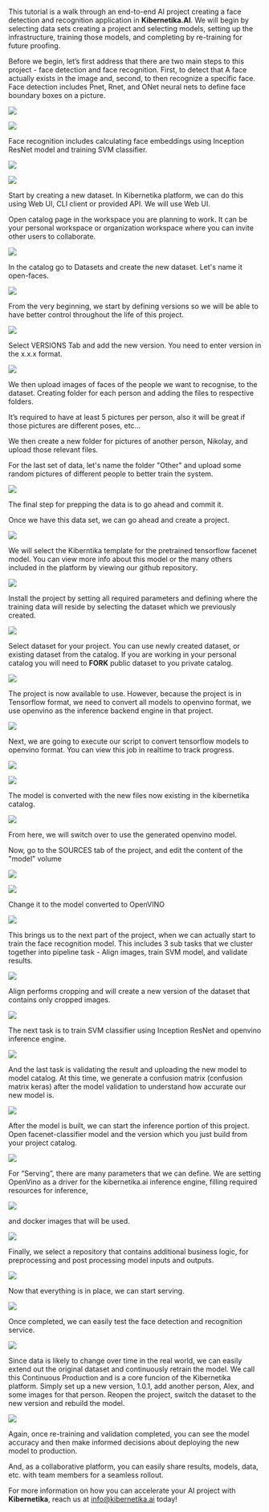 This tutorial is a walk through an end-to-end AI project creating a face detection and recognition application in **Kibernetika.AI**. We will begin by selecting data sets creating a project and selecting models, setting up the infrastructure, training those models, and completing by re-training for future proofing. 

Before we begin, let’s first address that there are two main steps to this project - face detection and face recognition. First, to detect that A face actually exists in the image and, second, to then recognize a specific face. Face detection includes Pnet, Rnet, and ONet neural nets to define face boundary boxes on a picture.

![](../img/tutorials/openvino/openvino1.png)

![](../img/tutorials/openvino/openvino2.png)

Face recognition includes calculating face embeddings using Inception ResNet model and training SVM classifier.

![](../img/tutorials/openvino/openvino3.png)

![](../img/tutorials/openvino/openvino4.png)

Start by creating a new dataset. In Kibernetika platform, we can do this using Web UI, CLI client or provided API. We will use Web UI.

Open catalog page in the workspace you are planning to work. It can be your personal workspace or organization workspace where you can invite other users to collaborate.

![](../img/tutorials/openvino/openvino5.png)

In the catalog go to Datasets and create the new dataset. Let's name it open-faces.

![](../img/tutorials/openvino/openvino6.png)

From the very beginning, we start by defining versions so we will be able to have better control throughout the life of this project. 

![](../img/tutorials/openvino/openvino7.png)

Select VERSIONS Tab and add the new version. You need to enter version in the x.x.x format. 

![](../img/tutorials/openvino/openvino8.png)

We then upload images of faces of the people we want to recognise, to the dataset. Creating folder for each person and adding the files to respective folders. 

It’s required to have at least 5 pictures per person, also it will be great if those pictures are different poses, etc...

We then create a new folder for pictures of another person, Nikolay, and upload those relevant files.

For the last set of data, let's name the folder "Other" and upload some random pictures of different people to better train the system.

![](../img/tutorials/openvino/openvino9.png)

The final step for prepping the data is to go ahead and commit it. 

Once we have this data set, we can go ahead and create a project. 

![](../img/tutorials/openvino/openvino10.png)

We will select the Kiberntika template for the pretrained tensorflow facenet model. You can view more info about this model or the many others included in the platform by viewing our github repository.  

![](../img/tutorials/openvino/openvino11.png)

Install the project by setting all required parameters and defining where the training data will reside by selecting the dataset which we previously created.

![](../img/tutorials/openvino/openvino-a.png)

Select dataset for your project. You can use newly created dataset, or existing dataset from the catalog. If you are working in your personal catalog you will need to <b>FORK</b> public dataset to you private catalog.

![](../img/tutorials/openvino/openvino12.png)


The project is now available to use. However, because the project is in Tensorflow format, we need to convert all models to openvino format, we use openvino as the inference backend engine in that project.

![](../img/tutorials/openvino/openvino13.png)

Next, we are going to execute our script to convert tensorflow models to openvino format. You can view this job in realtime to track progress.

![](../img/tutorials/openvino/openvino14.png)

![](../img/tutorials/openvino/openvino15.png)

The model is converted with the new files now existing in the kibernetika catalog. 

![](../img/tutorials/openvino/openvino16.png)

From here, we will switch over to use the generated openvino model. 

Now, go to the SOURCES tab of the project, and edit the content of the "model" volume

![](../img/tutorials/openvino/openvino17.png)

![](../img/tutorials/openvino/openvino18.png)

Change it to the model converted to OpenVINO

![](../img/tutorials/openvino/openvino19.png)

This brings us to the next part of the project, when we can actually start to train the face recognition model. This includes 3 sub tasks that we cluster together into pipeline task - Align images, train SVM model, and validate results.

![](../img/tutorials/openvino/openvino20.png)

Align performs cropping and will create a new version of the dataset that contains only cropped images.

![](../img/tutorials/openvino/openvino21.png)

The next task is to train SVM classifier using  Inception ResNet and openvino inference engine.

![](../img/tutorials/openvino/openvino22.png)

And the last task is validating the result and uploading the new model to model catalog. At this time, we generate a confusion matrix (confusion matrix keras) after the model validation to understand how accurate our new model is. 

![](../img/tutorials/openvino/openvino23.png)

After the model is built, we can start the inference portion of this project. 
Open facenet-classifier model and the version which you just build from your project catalog.  

![](../img/tutorials/openvino/openvino24.png)

For “Serving”, there are many parameters that we can define. We are setting OpenVino as a driver for the kibernetika.ai inference engine, filling required resources for inference, 

![](../img/tutorials/openvino/openvino25.png)

and docker images that will be used. 

![](../img/tutorials/openvino/openvino26.png)

Finally, we select a repository that contains additional business logic, for preprocessing and post processing model inputs and outputs.

![](../img/tutorials/openvino/openvino27.png)

Now that everything is in place, we can start serving. 

![](../img/tutorials/openvino/openvino28.png)

Once completed, we can easily test the face detection and recognition service.

![](../img/tutorials/openvino/openvino29.png)

Since data is likely to change over time in the real world, we can easily extend out the original dataset and continuously retrain the model. We call this Continuous Production and is a core funcion of the Kibernetika platform. Simply set up a new version, 1.0.1, add another person, Alex, and some images for that person. Reopen the project, switch the dataset to the new version and rebuild the model.

![](../img/tutorials/openvino/openvino30.png)

Again, once re-training and validation completed, you can see the model accuracy and then make informed decisions about deploying the new model to production. 

And, as a collaborative platform, you can easily share results, models, data, etc. with team members for a seamless rollout.

For more information on how you can accelerate your AI project with **Kibernetika**, reach us at info@kibernetika.ai today! 

